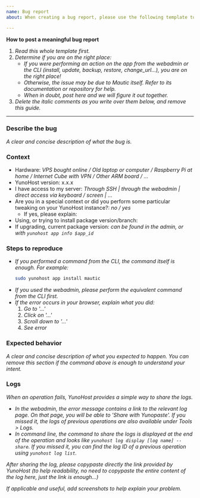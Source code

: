 ```yaml
---
name: Bug report
about: When creating a bug report, please use the following template to provide all the relevant information and help debugging efficiently.

---
```


**How to post a meaningful bug report**
1. *Read this whole template first.*
2. *Determine if you are on the right place:*
   - *If you were performing an action on the app from the webadmin or the CLI (install, update, backup, restore, change_url...), you are on the right place!*
   - *Otherwise, the issue may be due to Mautic itself. Refer to its documentation or repository for help.*
   - *When in doubt, post here and we will figure it out together.*
3. *Delete the italic comments as you write over them below, and remove this guide.*
--- 

### Describe the bug

*A clear and concise description of what the bug is.*

### Context

- Hardware: *VPS bought online / Old laptop or computer / Raspberry Pi at home / Internet Cube with VPN / Other ARM board / ...*
- YunoHost version: x.x.x
- I have access to my server: *Through SSH | through the webadmin | direct access via keyboard / screen | ...*
- Are you in a special context or did you perform some particular tweaking on your YunoHost instance?: *no / yes*
  - If yes, please explain:
- Using, or trying to install package version/branch:
- If upgrading, current package version: *can be found in the admin, or with `yunohost app info $app_id`*

### Steps to reproduce

- *If you performed a command from the CLI, the command itself is enough. For example:*
    ```sh
    sudo yunohost app install mautic
    ```
- *If you used the webadmin, please perform the equivalent command from the CLI first.*
- *If the error occurs in your browser, explain what you did:*
   1. *Go to '...'*
   2. *Click on '...'*
   3. *Scroll down to '...'*
   4. *See error*

### Expected behavior

*A clear and concise description of what you expected to happen. You can remove this section if the command above is enough to understand your intent.*

### Logs

*When an operation fails, YunoHost provides a simple way to share the logs.*
- *In the webadmin, the error message contains a link to the relevant log page. On that page, you will be able to 'Share with Yunopaste'. If you missed it, the logs of previous operations are also available under Tools > Logs.*
- *In command line, the command to share the logs is displayed at the end of the operation and looks like `yunohost log display [log name] --share`. If you missed it, you can find the log ID of a previous operation using `yunohost log list`.*

*After sharing the log, please copypaste directly the link provided by YunoHost (to help readability, no need to copypaste the entire content of the log here, just the link is enough...)*

*If applicable and useful, add screenshots to help explain your problem.*

